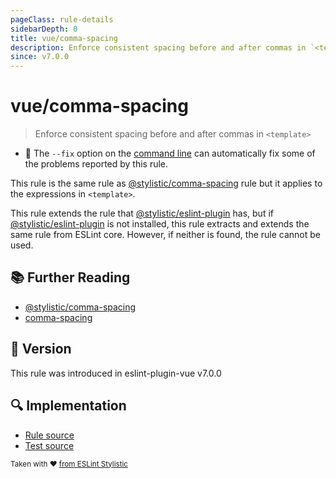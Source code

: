 ```yaml
---
pageClass: rule-details
sidebarDepth: 0
title: vue/comma-spacing
description: Enforce consistent spacing before and after commas in `<template>`
since: v7.0.0
---
```

# vue/comma-spacing

> Enforce consistent spacing before and after commas in `<template>`

- :wrench: The `--fix` option on the [command line](https://eslint.org/docs/user-guide/command-line-interface#fixing-problems) can automatically fix some of the problems reported by this rule.

This rule is the same rule as [@stylistic/comma-spacing] rule but it applies to the expressions in `<template>`.

This rule extends the rule that [@stylistic/eslint-plugin] has, but if [@stylistic/eslint-plugin] is not installed, this rule extracts and extends the same rule from ESLint core.
However, if neither is found, the rule cannot be used.

[@stylistic/eslint-plugin]: https://eslint.style/packages/default

## :books: Further Reading

- [@stylistic/comma-spacing]
- [comma-spacing]

[@stylistic/comma-spacing]: https://eslint.style/rules/default/comma-spacing
[comma-spacing]: https://eslint.org/docs/rules/comma-spacing

## :rocket: Version

This rule was introduced in eslint-plugin-vue v7.0.0

## :mag: Implementation

- [Rule source](https://github.com/vuejs/eslint-plugin-vue/blob/master/lib/rules/comma-spacing.js)
- [Test source](https://github.com/vuejs/eslint-plugin-vue/blob/master/tests/lib/rules/comma-spacing.js)

<sup>Taken with ❤️ [from ESLint Stylistic](https://eslint.style/rules/ts/comma-spacing)</sup>
